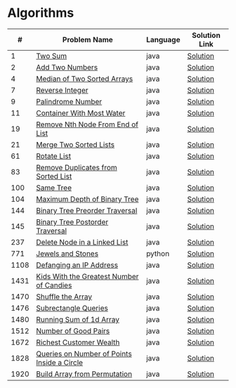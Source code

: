# Algorithms

|#|Problem Name|Language|Solution Link|
---|---|---|---
|1|[Two Sum](https://leetcode.com/problems/two-sum/)|java|[Solution](./TwoSum.java)|
|2|[Add Two Numbers](https://leetcode.com/problems/add-two-numbers/)|java|[Solution](./AddTwoNumbers.java)|
|4|[Median of Two Sorted Arrays](https://leetcode.com/problems/median-of-two-sorted-arrays/)|java|[Solution](./MedianOfTwoSortedArrays.java)|
|7|[Reverse Integer](https://leetcode.com/problems/reverse-integer/)|java|[Solution](./ReverseInteger.java)|
|9|[Palindrome Number](https://leetcode.com/problems/palindrome-number/)|java|[Solution](./PalindromeNumber.java)|
|11|[Container With Most Water](https://leetcode.com/problems/container-with-most-water/)|java|[Solution](./ContainerWithMostWater.java)|
|19|[Remove Nth Node From End of List](https://leetcode.com/problems/remove-nth-node-from-end-of-list/)|java|[Solution](./RemoveNthNodeFromEndofList.java)|
|21|[Merge Two Sorted Lists](https://leetcode.com/problems/merge-two-sorted-lists/)|java|[Solution](./MergeTwoSortedLists.java)|
|61|[Rotate List](https://leetcode.com/problems/rotate-list/)|java|[Solution](./RotateList.java)|
|83|[Remove Duplicates from Sorted List](https://leetcode.com/problems/remove-duplicates-from-sorted-list/)|java|[Solution](./RemoveDuplicatesfromSortedList.java)|
|100|[Same Tree](https://leetcode.com/problems/same-tree/)|java|[Solution](./SameTree.java)|
|104|[Maximum Depth of Binary Tree](https://leetcode.com/problems/maximum-depth-of-binary-tree/)|java|[Solution](./MaximumDepthofBinaryTree.java)|
|144|[Binary Tree Preorder Traversal](https://leetcode.com/problems/binary-tree-preorder-traversal/)|java|[Solution](./BinaryTreePreorderTraversal.java)|
|145|[Binary Tree Postorder Traversal](https://leetcode.com/problems/binary-tree-postorder-traversal/)|java|[Solution](./BinaryTreePostorderTraversal.java)|
|237|[Delete Node in a Linked List](https://leetcode.com/problems/delete-node-in-a-linked-list/)|java|[Solution](./DeleteNodeinaLinkedList.java)|
|771|[Jewels and Stones](https://leetcode.com/problems/jewels-and-stones/)|python|[Solution](./JewelsandStones.py)|
|1108|[Defanging an IP Address](https://leetcode.com/problems/defanging-an-ip-address/)|java|[Solution](./DefanginganIPAddress.java)|
|1431|[Kids With the Greatest Number of Candies](https://leetcode.com/problems/kids-with-the-greatest-number-of-candies/)|java|[Solution](./KidsWiththeGreatestNumberofCandies.java)|
|1470|[Shuffle the Array](https://leetcode.com/problems/shuffle-the-array/)|java|[Solution](./ShuffletheArray.java)|
|1476|[Subrectangle Queries](https://leetcode.com/problems/subrectangle-queries/)|java|[Solution](./SubrectangleQueries.java)|
|1480|[Running Sum of 1d Array](https://leetcode.com/problems/running-sum-of-1d-array/)|java|[Solution](./RunningSumof1dArray.java)|
|1512|[Number of Good Pairs](https://leetcode.com/problems/number-of-good-pairs/)|java|[Solution](./NumberofGoodPairs.java)|
|1672|[Richest Customer Wealth](https://leetcode.com/problems/richest-customer-wealth/)|java|[Solution](./RichestCustomerWealth.java)|
|1828|[Queries on Number of Points Inside a Circle](https://leetcode.com/problems/queries-on-number-of-points-inside-a-circle/)|java|[Solution](./QueriesonNumberofPointsInsideaCircle.java)|
|1920|[Build Array from Permutation](https://leetcode.com/problems/build-array-from-permutation/)|java|[Solution](./BuildArrayfromPermutation.java)|






